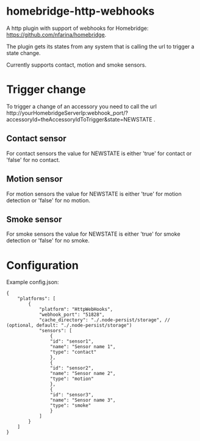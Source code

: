 # homebridge-http-webhooks
A http plugin with support of webhooks for Homebridge: https://github.com/nfarina/homebridge.

The plugin gets its states from any system that is calling the url to trigger a state change.

Currently supports contact, motion and smoke sensors.

# Trigger change
To trigger a change of an accessory you need to call the url http://yourHomebridgeServerIp:webhook_port/?accessoryId=theAccessoryIdToTrigger&state=NEWSTATE .

## Contact sensor
For contact sensors the value for NEWSTATE is either 'true' for contact or 'false' for no contact.

## Motion sensor
For motion sensors the value for NEWSTATE is either 'true' for motion detection or 'false' for no motion.

## Smoke sensor
For smoke sensors the value for NEWSTATE is either 'true' for smoke detection or 'false' for no smoke.

# Configuration
Example config.json:

    {
        "platforms": [
            {
                "platform": "HttpWebHooks",
                "webhook_port": "51828",
                "cache_directory": "./.node-persist/storage", // (optional, default: "./.node-persist/storage")
                "sensors": [
                    {
                    "id": "sensor1",
                    "name": "Sensor name 1",
                    "type": "contact"
                    },
                    {
                    "id": "sensor2",
                    "name": "Sensor name 2",
                    "type": "motion"
                    },
                    {
                    "id": "sensor3",
                    "name": "Sensor name 3",
                    "type": "smoke"
                    }
                ]
            }
        ]
    }
